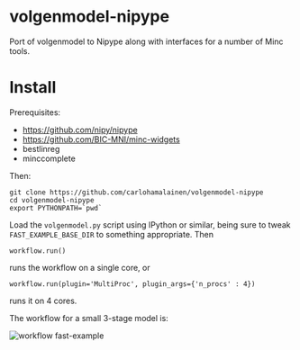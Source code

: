 # volgenmodel-nipype

Port of volgenmodel to Nipype along with interfaces for a number of Minc tools.

# Install

Prerequisites:

* https://github.com/nipy/nipype
* https://github.com/BIC-MNI/minc-widgets
* bestlinreg
* minccomplete

Then:

    git clone https://github.com/carlohamalainen/volgenmodel-nipype
    cd volgenmodel-nipype
    export PYTHONPATH=`pwd`

Load the ```volgenmodel.py``` script using IPython or similar, being sure to
tweak ```FAST_EXAMPLE_BASE_DIR``` to something appropriate. Then

    workflow.run()

runs the workflow on a single core, or

    workflow.run(plugin='MultiProc', plugin_args={'n_procs' : 4})

runs it on 4 cores.

The workflow for a small 3-stage model is:

![workflow fast-example](https://github.com/carlohamalainen/volgenmodel-nipype/raw/master/volgenmodel_graph.png)
